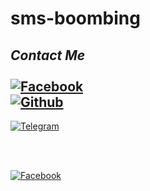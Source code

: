# sms-boombing
## <i><b> Contact Me</b></i> <br><br>[![Facebook](https://img.shields.io/badge/Facebook-AbirHossain-1877F2?style=flat-square&logo=facebook)](https://facebook.com/Abir-Hossain-104247341997068/?substory_index=0)<br>[![Github](https://img.shields.io/badge/Facebook-AbirHossain-dimgray?style=flat-square&logo=github)](https://github.com/ABIRHOSSAIN10/)<br>
[![Telegram](https://img.shields.io/badge/Telegram--blue?style=flat-square&logo=telegram)](https://t.me/AbirHossain402)<br>


<br>
<br>

[![Facebook](https://img.shields.io/badge/ABIRHOSSAIN-gray?style=for-the-badge&logo=Facebook&logoColor=white)](https://github.com/ABIRHOSSAIN10/)
